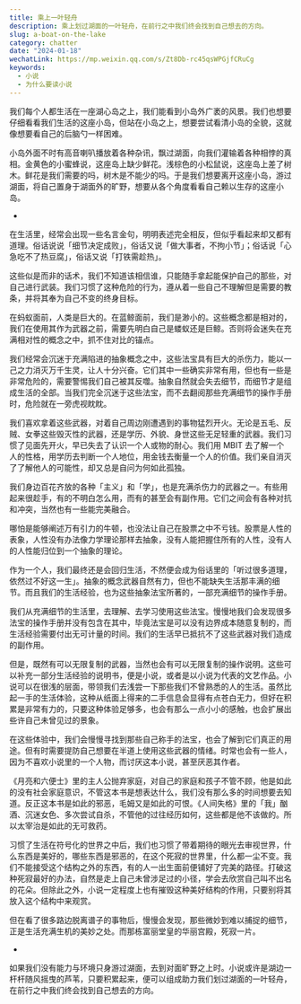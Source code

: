 ```yaml
---
title: 乘上一叶轻舟
description: 乘上划过湖面的一叶轻舟，在前行之中我们终会找到自己想去的方向。
slug: a-boat-on-the-lake
category: chatter
date: "2024-01-18"
wechatLink: https://mp.weixin.qq.com/s/Zt8Db-rc45qsWPGjfCRuCg
keywords:
  - 小说
  - 为什么要读小说
---
```


我们每个人都生活在一座湖心岛之上，我们能看到小岛外广袤的风景。我们也想要仔细看看我们生活的这座小岛，但站在小岛之上，想要尝试看清小岛的全貌，这就像想要看自己的后脑勺一样困难。

小岛外面不时有高音喇叭播放着各种杂讯，飘过湖面，向我们灌输着各种相悖的真相。金黄色的小蜜蜂说，这座岛上缺少鲜花。浅棕色的小松鼠说，这座岛上差了树木。鲜花是我们需要的吗，树木是不能少的吗。于是我们想要离开这座小岛，游过湖面，将自己置身于湖面外的旷野，想要从各个角度看看自己赖以生存的这座小岛。

-

在生活里，经常会出现一些名言金句，明明表述完全相反，但似乎看起来却又都有道理。俗话说说「细节决定成败」，俗话又说「做大事者，不拘小节」；俗话说「心急吃不了热豆腐」，俗话又说「打铁需趁热」。

这些似是而非的话术，我们不知道该相信谁，只能随手拿起能保护自己的那些，对自己进行武装。我们习惯了这种危险的行为，遵从着一些自己不理解但是需要的教条，并将其奉为自己不变的终身目标。

在蚂蚁面前，人类是巨大的。在蓝鲸面前，我们是渺小的。这些概念都是相对的，我们在使用其作为武器之前，需要先明白自己是蝼蚁还是巨鲸。否则将会迷失在充满相对性的概念之中，抓不住对比的锚点。

我们经常会沉迷于充满陷进的抽象概念之中，这些法宝具有巨大的杀伤力，能以一己之力消灭万千生灵，让人十分兴奋。它们其中一些确实非常有用，但也有一些是非常危险的，需要警惕我们自己被其反噬。抽象自然就会失去细节，而细节才是组成生活的全部。当我们完全沉迷于这些法宝，而不去翻阅那些充满细节的操作手册时，危险就在一旁虎视眈眈。

我们喜欢拿着这些武器，对着自己周边刚遭遇到的事物猛烈开火。无论是五毛、反贼、女拳这些毁灭性的武器，还是学历、外貌、身世这些无足轻重的武器。我们习惯了见面先开火，早已失去了认识一个人或物的耐心。我们用 MBIT 去了解一个人的性格，用学历去判断一个人地位，用金钱去衡量一个人的价值。我们亲自消灭了了解他人的可能性，却又总是自问为何如此孤独。

我们身边百花齐放的各种「主义」和「学」，也是充满杀伤力的武器之一。有些用起来很趁手，有的不明白怎么用，而有的甚至会有副作用。它们之间会有各种对抗和冲突，当然也有一些能完美融合。

哪怕是能够阐述万有引力的牛顿，也没法让自己在股票之中不亏钱。股票是人性的表象，人性没有办法像力学理论那样去抽象，没有人能把握住所有的人性，没有人的人性能归位到一个抽象的理论。

作为一个人，我们最终还是会回归生活，不然便会成为俗话里的「听过很多道理，依然过不好这一生」。抽象的概念武器自然有力，但也不能缺失生活那丰满的细节。而且我们的生活经验，也为这些抽象法宝所著的，一部充满细节的操作手册。

我们从充满细节的生活里，去理解、去学习使用这些法宝。慢慢地我们会发现很多法宝的操作手册并没有包含在其中，毕竟法宝是可以没有边界成本随意复制的，而生活经验需要付出无可计量的时间。我们的生活早已抵抗不了这些武器对我们造成的副作用。

但是，既然有可以无限复制的武器，当然也会有可以无限复制的操作说明。这些可以补充一部分生活经验的说明书，便是小说，或者是以小说为代表的文艺作品。小说可以在很浅的层面，带领我们去浅尝一下那些我们不曾熟悉的人的生活。虽然比起一手的生活体验，这种从纸面上得来的二手信息会显得有点苍白无力，但好在积累是非常有力的，只要这种体验足够多，也会有那么一点小小的感触，也会扩展出些许自己未曾见过的景象。

在这些体验中，我们会慢慢寻找到那些自己称手的法宝，也会了解到它们真正的用途。但有时需要提防自己想要在半道上使用这些武器的情绪。时常也会有一些人，因为不喜欢小说里的一个人物，而讨厌这本小说，甚至厌恶其作者。

《月亮和六便士》里的主人公抛弃家庭，对自己的家庭和孩子不管不顾，他是如此的没有社会家庭意识，不管这本书是想表达什么，我们没有那么多的时间想要去知道。反正这本书是如此的邪恶，毛姆又是如此的可恨。《人间失格》里的「我」酗酒、沉迷女色、多次尝试自杀，不管他的过往经历如何，这些都是他不该做的。所以太宰治是如此的无可救药。

习惯了生活在符号化的世界之中后，我们也习惯了带着期待的眼光去审视世界，什么东西是美好的，哪些东西是邪恶的，在这个死寂的世界里，什么都一尘不变。我们不能接受这个结构之外的东西，有的人一出生面前便铺好了完美的路径。打破这种死寂最好的办法，自然是走上自己未曾涉足过的小径，学会去欣赏自己叫不出名的花朵。但除此之外，小说一定程度上也有摧毁这种美好结构的作用，只要别将其放入这个结构中来观赏。

但在看了很多路边脱离谱子的事物后，慢慢会发现，那些微妙到难以捕捉的细节，正是生活充满生机的美妙之处。而那栋富丽堂皇的华丽宫殿，死寂一片。

-

如果我们没有能力与环境只身游过湖面，去到对面旷野之上时。小说或许是湖边一杆杆随风摇曳的芦苇，只要积累起来，便可以组成助力我们划过湖面的一叶轻舟，在前行之中我们终会找到自己想去的方向。
